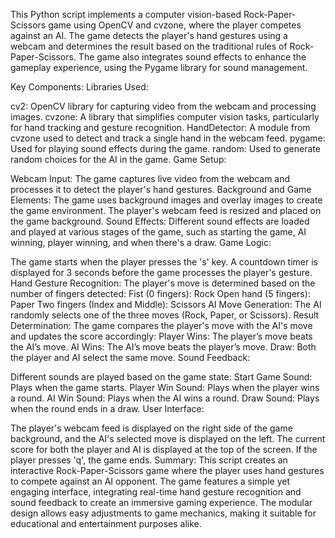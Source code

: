 This Python script implements a computer vision-based Rock-Paper-Scissors game using OpenCV and cvzone, where the player competes against an AI. 
The game detects the player's hand gestures using a webcam and determines the result based on the traditional rules of Rock-Paper-Scissors. 
The game also integrates sound effects to enhance the gameplay experience, using the Pygame library for sound management.

Key Components:
    Libraries Used:

cv2: OpenCV library for capturing video from the webcam and processing images.
cvzone: A library that simplifies computer vision tasks, particularly for hand tracking and gesture recognition.
HandDetector: A module from cvzone used to detect and track a single hand in the webcam feed.
pygame: Used for playing sound effects during the game.
random: Used to generate random choices for the AI in the game.
Game Setup:

Webcam Input: 
The game captures live video from the webcam and processes it to detect the player's hand gestures.
Background and Game Elements: The game uses background images and overlay images to create the game environment. The player's webcam feed is resized and placed on the game background.
Sound Effects: Different sound effects are loaded and played at various stages of the game, such as starting the game, AI winning, player winning, and when there's a draw.
Game Logic:

The game starts when the player presses the 's' key. A countdown timer is displayed for 3 seconds before the game processes the player's gesture.
Hand Gesture Recognition: The player's move is determined based on the number of fingers detected:
Fist (0 fingers): Rock
Open hand (5 fingers): Paper
Two fingers (Index and Middle): Scissors
AI Move Generation: The AI randomly selects one of the three moves (Rock, Paper, or Scissors).
Result Determination: The game compares the player's move with the AI's move and updates the score accordingly:
Player Wins: The player’s move beats the AI’s move.
AI Wins: The AI’s move beats the player’s move.
Draw: Both the player and AI select the same move.
Sound Feedback:

Different sounds are played based on the game state:
Start Game Sound: Plays when the game starts.
Player Win Sound: Plays when the player wins a round.
AI Win Sound: Plays when the AI wins a round.
Draw Sound: Plays when the round ends in a draw.
User Interface:

The player's webcam feed is displayed on the right side of the game background, and the AI's selected move is displayed on the left.
The current score for both the player and AI is displayed at the top of the screen.
If the player presses 'q', the game ends.
Summary:
This script creates an interactive Rock-Paper-Scissors game where the player uses hand gestures to compete against an AI opponent. 
The game features a simple yet engaging interface, integrating real-time hand gesture recognition and sound feedback to create an 
immersive gaming experience. The modular design allows easy adjustments to game mechanics, making it suitable for educational and entertainment purposes alike.
